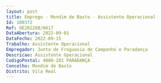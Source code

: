 ```yaml
--- 
layout: post
title: Emprego - Mondim de Basto - Assistente Operacional
Id: 100372
Ref: OE202208/0617
DataAbertura: 2022-09-01
DataFecho: 2022-09-15
Trabalho: Assistente Operacional
Empregador: Junta de Freguesia de Campanhó e Paradança
Descricao: Assistente Operacional
CodigoPostal: 4880-281 PARADANÇA
Concelho: Mondim de Basto
Distrito: Vila Real
--- 
```

